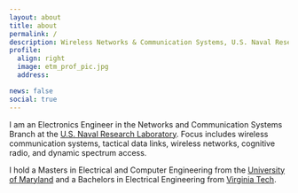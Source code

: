 ```yaml
---
layout: about
title: about
permalink: /
description: Wireless Networks & Communication Systems, U.S. Naval Research Laboratory
profile:
  align: right
  image: etm_prof_pic.jpg
  address: 

news: false
social: true
---
```


I am an Electronics Engineer in the Networks and Communication Systems Branch at the <a href="https://www.nrl.navy.mil">U.S. Naval Research Laboratory</a>. Focus includes wireless communication systems, tactical data links, wireless networks, cognitive radio, and dynamic spectrum access.

I hold a Masters in Electrical and Computer Engineering from the <a href="https://www.umd.edu">University of Maryland</a> and a Bachelors in Electrical Engineering from <a href="https://www.vt.edu">Virginia Tech</a>.


